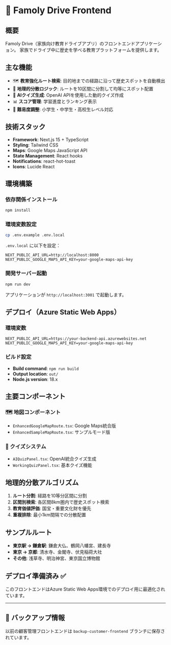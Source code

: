 # 🚗 Famoly Drive Frontend

## 概要

Famoly Drive（家族向け教育ドライブアプリ）のフロントエンドアプリケーション。
家族でドライブ中に歴史を学べる教育プラットフォームを提供します。

## 主な機能

- 🗺️ **教育強化ルート検索**: 目的地までの経路に沿って歴史スポットを自動検出
- 📍 **地理的分散ロジック**: ルートを10区間に分割して均等にスポット配置
- 🤖 **AIクイズ生成**: OpenAI APIを使用した動的クイズ作成
- 📊 **スコア管理**: 学習進度とランキング表示
- 🎯 **難易度調整**: 小学生・中学生・高校生レベル対応

## 技術スタック

- **Framework**: Next.js 15 + TypeScript
- **Styling**: Tailwind CSS
- **Maps**: Google Maps JavaScript API
- **State Management**: React hooks
- **Notifications**: react-hot-toast
- **Icons**: Lucide React

## 環境構築

### 依存関係インストール
```bash
npm install
```

### 環境変数設定
```bash
cp .env.example .env.local
```

`.env.local` に以下を設定：
```
NEXT_PUBLIC_API_URL=http://localhost:8000
NEXT_PUBLIC_GOOGLE_MAPS_API_KEY=your-google-maps-api-key
```

### 開発サーバー起動
```bash
npm run dev
```

アプリケーションが `http://localhost:3001` で起動します。

## デプロイ（Azure Static Web Apps）

### 環境変数
```
NEXT_PUBLIC_API_URL=https://your-backend-api.azurewebsites.net
NEXT_PUBLIC_GOOGLE_MAPS_API_KEY=your-google-maps-api-key
```

### ビルド設定
- **Build command**: `npm run build`
- **Output location**: `out/`
- **Node.js version**: 18.x

## 主要コンポーネント

### 🗺️ 地図コンポーネント
- `EnhancedGoogleMapRoute.tsx`: Google Maps統合版
- `EnhancedSampleMapRoute.tsx`: サンプルモード版

### 🎯 クイズシステム
- `AIQuizPanel.tsx`: OpenAI統合クイズ生成
- `WorkingQuizPanel.tsx`: 基本クイズ機能

## 地理的分散アルゴリズム

1. **ルート分割**: 経路を10等分区間に分割
2. **区間別検索**: 各区間8km圏内で歴史スポット検索
3. **教育価値評価**: 国宝・重要文化財を優先
4. **重複排除**: 最小1km間隔での分散配置

## サンプルルート

- **東京駅 → 鎌倉駅**: 鎌倉大仏、鶴岡八幡宮、建長寺
- **東京 → 京都**: 清水寺、金閣寺、伏見稲荷大社
- **その他**: 浅草寺、明治神宮、東京国立博物館

## デプロイ準備済み ✅

このフロントエンドはAzure Static Web Apps環境でのデプロイ用に最適化されています。

---

## 🔄 バックアップ情報
以前の顧客管理フロントエンドは `backup-customer-frontend` ブランチに保存されています。